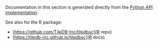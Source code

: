 Documentation in this section is generated directly from the [Python API implementation](https://github.com/single-cell-data/TileDB-SingleCell/tree/main/apis/python).

See also for the R package:

* [https://github.com/TileDB-Inc/tiledbsc](R repo)
* [https://tiledb-inc.github.io/tiledbsc](R docs)
